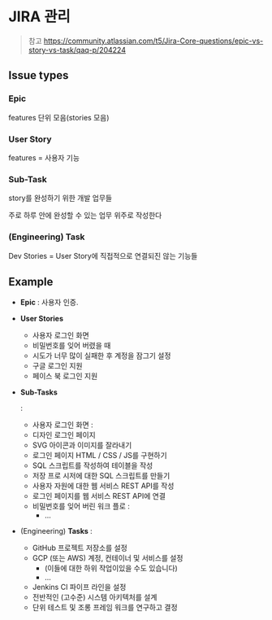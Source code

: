 # JIRA 관리

> 참고  https://community.atlassian.com/t5/Jira-Core-questions/epic-vs-story-vs-task/qaq-p/204224



## Issue types

### Epic

features 단위 모음(stories 모음)



### User Story

features = 사용자 기능 



### Sub-Task

story를 완성하기 위한 개발 업무들 

주로 하루 안에 완성할 수 있는 업무 위주로 작성한다 



### (Engineering) Task

Dev Stories = User Story에 직접적으로 연결되진 않는 기능들 



## Example

- **Epic** : 사용자 인증.

- **User Stories**

  - 사용자 로그인 화면
  - 비밀번호를 잊어 버렸을 때
  - 시도가 너무 많이 실패한 후 계정을 잠그기 설정
  - 구글 로그인 지원
  - 페이스 북 로그인 지원

- **Sub-Tasks**

   :

  -  사용자 로그인 화면 :
    - 디자인 로그인 페이지
    - SVG 아이콘과 이미지를 잘라내기
    - 로그인 페이지 HTML / CSS / JS를 구현하기
    - SQL 스크립트를 작성하여 테이블을 작성
    - 저장 프로 시저에 대한 SQL 스크립트를 만들기
    - 사용자 자원에 대한 웹 서비스 REST API를 작성
    - 로그인 페이지를 웹 서비스 REST API에 연결
  - 비밀번호를 잊어 버린 워크 플로 :
    - ...

- (Engineering) **Tasks** :

  - GitHub 프로젝트 저장소를 설정
  - GCP (또는 AWS) 계정, 컨테이너 및 서비스를 설정
    - (이들에 대한 하위 작업이있을 수도 있습니다)
    - ...
  - Jenkins CI 파이프 라인을 설정
  - 전반적인 (고수준) 시스템 아키텍처를 설계
  - 단위 테스트 및 조롱 프레임 워크를 연구하고 결정